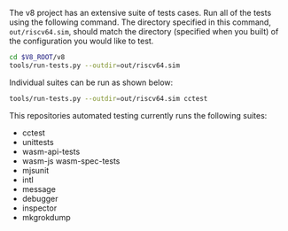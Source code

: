 The v8 project has an extensive suite of tests cases. Run all of the tests using the following command. The directory specified in this command, `out/riscv64.sim`, should match the directory (specified when you built) of the configuration you would like to test.

```bash
cd $V8_ROOT/v8
tools/run-tests.py --outdir=out/riscv64.sim
```

Individual suites can be run as shown below:

```bash
tools/run-tests.py --outdir=out/riscv64.sim cctest
```

This repositories automated testing currently runs the following suites:
* cctest
* unittests
* wasm-api-tests
* wasm-js wasm-spec-tests
* mjsunit
* intl
* message
* debugger
* inspector
* mkgrokdump